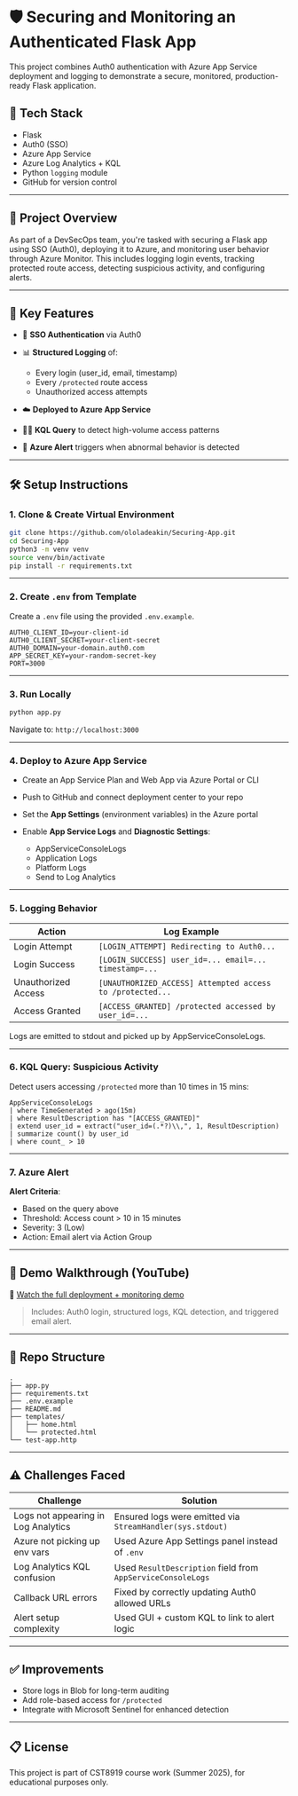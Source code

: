 # 🛡️ Securing and Monitoring an Authenticated Flask App

This project combines Auth0 authentication with Azure App Service deployment and logging to demonstrate a secure, monitored, production-ready Flask application.

## 🔧 Tech Stack

* Flask
* Auth0 (SSO)
* Azure App Service
* Azure Log Analytics + KQL
* Python `logging` module
* GitHub for version control

---

## 🚀 Project Overview

As part of a DevSecOps team, you're tasked with securing a Flask app using SSO (Auth0), deploying it to Azure, and monitoring user behavior through Azure Monitor. This includes logging login events, tracking protected route access, detecting suspicious activity, and configuring alerts.

---

## 🧐 Key Features

* 🔐 **SSO Authentication** via Auth0
* 📊 **Structured Logging** of:

  * Every login (user\_id, email, timestamp)
  * Every `/protected` route access
  * Unauthorized access attempts
* ☁️ **Deployed to Azure App Service**
* 🕵️‍♂️ **KQL Query** to detect high-volume access patterns
* 📣 **Azure Alert** triggers when abnormal behavior is detected

---

## 🛠️ Setup Instructions

### 1. Clone & Create Virtual Environment

```bash
git clone https://github.com/ololadeakin/Securing-App.git
cd Securing-App
python3 -m venv venv
source venv/bin/activate
pip install -r requirements.txt
```

---

### 2. Create `.env` from Template

Create a `.env` file using the provided `.env.example`.

```env
AUTH0_CLIENT_ID=your-client-id
AUTH0_CLIENT_SECRET=your-client-secret
AUTH0_DOMAIN=your-domain.auth0.com
APP_SECRET_KEY=your-random-secret-key
PORT=3000
```

---

### 3. Run Locally

```bash
python app.py
```

Navigate to: `http://localhost:3000`

---

### 4. Deploy to Azure App Service

* Create an App Service Plan and Web App via Azure Portal or CLI
* Push to GitHub and connect deployment center to your repo
* Set the **App Settings** (environment variables) in the Azure portal
* Enable **App Service Logs** and **Diagnostic Settings**:

  * AppServiceConsoleLogs
  * Application Logs
  * Platform Logs
  * Send to Log Analytics

---

### 5. Logging Behavior

| Action              | Log Example                                               |
| ------------------- | --------------------------------------------------------- |
| Login Attempt       | `[LOGIN_ATTEMPT] Redirecting to Auth0...`                 |
| Login Success       | `[LOGIN_SUCCESS] user_id=... email=... timestamp=...`     |
| Unauthorized Access | `[UNAUTHORIZED_ACCESS] Attempted access to /protected...` |
| Access Granted      | `[ACCESS_GRANTED] /protected accessed by user_id=...`     |

Logs are emitted to stdout and picked up by AppServiceConsoleLogs.

---

### 6. KQL Query: Suspicious Activity

Detect users accessing `/protected` more than 10 times in 15 mins:

```kusto
AppServiceConsoleLogs
| where TimeGenerated > ago(15m)
| where ResultDescription has "[ACCESS_GRANTED]"
| extend user_id = extract("user_id=(.*?)\\,", 1, ResultDescription)
| summarize count() by user_id
| where count_ > 10
```

---

### 7. Azure Alert

**Alert Criteria**:

* Based on the query above
* Threshold: Access count > 10 in 15 minutes
* Severity: 3 (Low)
* Action: Email alert via Action Group

---

## 📸 Demo Walkthrough (YouTube)

🔗 [Watch the full deployment + monitoring demo](https://youtu.be/wTLWLZfDqSs)

> Includes: Auth0 login, structured logs, KQL detection, and triggered email alert.

---

## 📂 Repo Structure

```
.
├── app.py
├── requirements.txt
├── .env.example
├── README.md
├── templates/
│   ├── home.html
│   └── protected.html
└── test-app.http
```

---

## ⚠️ Challenges Faced

| Challenge                           | Solution                                                    |
| ----------------------------------- | ----------------------------------------------------------- |
| Logs not appearing in Log Analytics | Ensured logs were emitted via `StreamHandler(sys.stdout)`   |
| Azure not picking up env vars       | Used Azure App Settings panel instead of `.env`             |
| Log Analytics KQL confusion         | Used `ResultDescription` field from `AppServiceConsoleLogs` |
| Callback URL errors                 | Fixed by correctly updating Auth0 allowed URLs              |
| Alert setup complexity              | Used GUI + custom KQL to link to alert logic                |

---

## ✅ Improvements

* Store logs in Blob for long-term auditing
* Add role-based access for `/protected`
* Integrate with Microsoft Sentinel for enhanced detection

---

## 📋 License

This project is part of CST8919 course work (Summer 2025), for educational purposes only.
